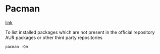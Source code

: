 # Pacman 

[link](https://itsfoss.com/pacman-command/)

To list installed packages which are not present in the official repository
AUR packages or other third party repositories
```
pacman -Qm 
```
